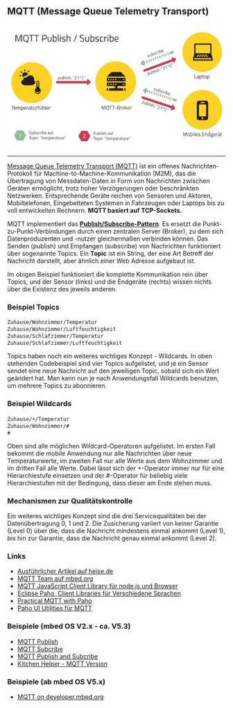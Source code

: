 ## MQTT (Message Queue Telemetry Transport)

![](../images/MQTTPubSub.png)

- - -

[Message Queue Telemetry Transport (MQTT)](http://de.wikipedia.org/wiki/MQ_Telemetry_Transport) ist ein offenes Nachrichten-Protokoll für Machine-to-Machine-Kommunikation (M2M), das die Übertragung von Messdaten-Daten in Form von Nachrichten zwischen Geräten ermöglicht, trotz hoher Verzögerungen oder beschränkten Netzwerken. Entsprechende Geräte reichen von Sensoren und Aktoren, Mobiltelefonen, Eingebetteten Systemen in Fahrzeugen oder Laptops bis zu voll entwickelten Rechnern. **MQTT basiert auf TCP-Sockets.**

MQTT implementiert das [**Publish/Subscribe-Pattern**](http://de.wikipedia.org/wiki/Beobachter_(Entwurfsmuster)). Es ersetzt die Punkt-zu-Punkt-Verbindungen durch einen zentralen Server (Broker), zu dem sich Datenproduzenten und -nutzer gleichermaßen verbinden können. Das Senden (publish) und Empfangen (subscribe) von Nachrichten funktioniert über sogenannte Topics. Ein **Topic** ist ein String, der eine Art Betreff der Nachricht darstellt, aber ähnlich einer Web Adresse aufgebaut ist.

Im obigen Beispiel funktioniert die komplette Kommunikation rein über Topics, und der Sensor (links) und die Endgeräte (rechts) wissen nichts über die Existenz des jeweils anderen.

### Beispiel Topics

	Zuhause/Wohnzimmer/Temperatur
	Zuhause/Wohnzimmer/Luftfeuchtigkeit
	Zuhause/Schlafzimmer/Temperatur
	Zuhause/Schlafzimmer/Luftfeuchtigkeit						

Topics haben noch ein weiteres wichtiges Konzept - Wildcards. In oben stehenden Codebeispiel sind vier Topics aufgelistet, und je ein Sensor sendet eine neue Nachricht auf den jeweiligen Topic, sobald sich ein Wert geändert hat. Man kann nun je nach Anwendungsfall Wildcards benutzen, um mehrere Topics zu abonnieren.

### Beispiel Wildcards 

	Zuhause/+/Temperatur
	Zuhause/Wohnzimmer/#
	#

Oben sind alle möglichen Wildcard-Operatoren aufgelistet. Im ersten Fall bekommt die mobile Anwendung nur alle Nachrichten über neue Temperaturwerte, im zweiten Fall nur alle Werte aus dem Wohnzimmer und im dritten Fall alle Werte. Dabei lässt sich der +-Operator immer nur für eine Hierarchiestufe einsetzen und der #-Operator für beliebig viele Hierarchiestufen mit der Bedingung, dass dieser am Ende stehen muss.

### Mechanismen zur Qualitätskontrolle 

Ein weiteres wichtiges Konzept sind die drei Servicequalitäten bei der Datenübertragung 0, 1 und 2. Die Zusicherung variiert von keiner Garantie (Level 0) über die, dass die Nachricht mindestens einmal ankommt (Level 1), bis hin zur Garantie, dass die Nachricht genau einmal ankommt (Level 2).

### Links 

*   [Ausführlicher Artikel auf heise.de](http://www.heise.de/developer/artikel/MQTT-Protokoll-fuer-das-Internet-der-Dinge-2168152.html)
*   [MQTT Team auf mbed.org](https://developer.mbed.org/teams/mqtt/)
*   [MQTT JavaScript Client Library für node.js und Browser](https://github.com/mqttjs/MQTT.js)
*   [Eclipse Paho, Client Libraries für Verschiedene Sprachen](http://www.eclipse.org/paho/)
*   [Practical MQTT with Paho](http://www.infoq.com/articles/practical-mqtt-with-paho)
*   [Paho UI Utilities für MQTT](https://wiki.eclipse.org/Paho/GUI_Utility)

### Beispiele (mbed OS V2.x - ca. V5.3)

* [MQTT Publish](MQTTPublish/)
* [MQTT Subcribe](MQTTSubscribe/)
* [MQTT Publish and Subcribe](MQTTPublishSubcribe/)
* [Kitchen Helper - MQTT Version](MQTTKitchenHelperV2/)

### Beispiele (ab mbed OS V5.x)

* [MQTT on developer.mbed.org](https://developer.mbed.org/teams/mqtt/code/HelloMQTT/)
